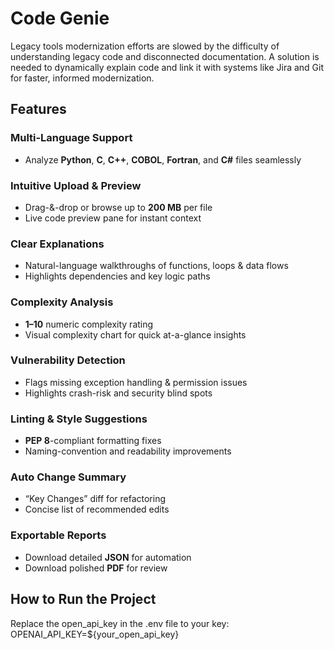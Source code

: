 # Code Genie

Legacy tools modernization efforts are slowed by the difficulty of understanding legacy code and disconnected documentation. A solution is needed to dynamically explain code and link it with systems like Jira and Git for faster, informed modernization.

## Features

### Multi‐Language Support
- Analyze **Python**, **C**, **C++**, **COBOL**, **Fortran**, and **C#** files seamlessly

### Intuitive Upload & Preview
- Drag-&-drop or browse up to **200 MB** per file  
- Live code preview pane for instant context

### Clear Explanations
- Natural-language walkthroughs of functions, loops & data flows  
- Highlights dependencies and key logic paths

### Complexity Analysis
- **1–10** numeric complexity rating  
- Visual complexity chart for quick at-a-glance insights

### Vulnerability Detection
- Flags missing exception handling & permission issues  
- Highlights crash-risk and security blind spots

### Linting & Style Suggestions
- **PEP 8**-compliant formatting fixes  
- Naming-convention and readability improvements

### Auto Change Summary
- “Key Changes” diff for refactoring  
- Concise list of recommended edits

### Exportable Reports
- Download detailed **JSON** for automation  
- Download polished **PDF** for review

## How to Run the Project
Replace the open_api_key in the .env file to your key:  
   OPENAI_API_KEY=${your_open_api_key}
